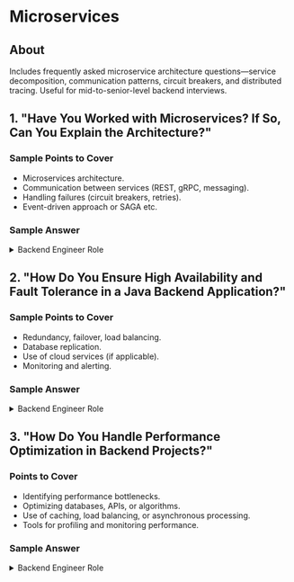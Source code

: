 # Microservices

## About

Includes frequently asked microservice architecture questions—service decomposition, communication patterns, circuit breakers, and distributed tracing. Useful for mid-to-senior-level backend interviews.

## 1. "Have You Worked with Microservices? If So, Can You Explain the Architecture?"

### **Sample Points to Cover**

* Microservices architecture.
* Communication between services (REST, gRPC, messaging).
* Handling failures (circuit breakers, retries).
* Event-driven approach or SAGA etc.

### Sample Answer

<details>

<summary>Backend Engineer Role</summary>

Yes, I have worked extensively with microservices architecture. In one of my projects, we broke down a monolithic application into multiple microservices, each responsible for a specific business domain. We used REST APIs for communication and RabbitMQ for asynchronous messaging between services. To handle failures gracefully, we used Resilience4j for circuit-breaking and retries. We also implemented the SAGA pattern to manage long-running transactions across multiple services, ensuring eventual consistency.

</details>

## 2. "**How Do You Ensure High Availability and Fault Tolerance in a Java Backend Application?"**

### **Sample Points to Cover**

* Redundancy, failover, load balancing.
* Database replication.
* Use of cloud services (if applicable).
* Monitoring and alerting.

### Sample Answer

<details>

<summary>Backend Engineer Role</summary>

To ensure high availability and fault tolerance, I focus on building a robust infrastructure. We use load balancers to distribute traffic evenly across multiple instances of our backend services. For database redundancy, we implement master-slave replication for failover. Additionally, we deploy our application on AWS with auto-scaling enabled to handle traffic spikes. For monitoring, we use Prometheus and Grafana to keep track of system health, and we’ve set up alerts to proactively identify and resolve issues before they impact users.

</details>



## 3. "How Do You Handle Performance Optimization in Backend Projects?"

### **Points to Cover**

* Identifying performance bottlenecks.
* Optimizing databases, APIs, or algorithms.
* Use of caching, load balancing, or asynchronous processing.
* Tools for profiling and monitoring performance.

### Sample Answer

<details>

<summary>Backend Engineer Role</summary>

Performance optimization is something I prioritize from the outset. I typically start by profiling the application to identify performance bottlenecks, using tools like JProfiler and VisualVM. For example, in a previous project, we optimized a resource-intensive API by implementing caching using Redis and optimizing database queries with better indexing. We also moved some heavy processing to background tasks using Spring’s @Async feature to avoid blocking the main thread. After deploying, I used Prometheus and Grafana to monitor and ensure everything was running efficiently.

</details>



